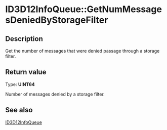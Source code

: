 # ID3D12InfoQueue::GetNumMessagesDeniedByStorageFilter

## Description

Get the number of messages that were denied passage through a storage filter.

## Return value

Type: **UINT64**

Number of messages denied by a storage filter.

## See also

[ID3D12InfoQueue](https://learn.microsoft.com/windows/desktop/api/d3d12sdklayers/nn-d3d12sdklayers-id3d12infoqueue)